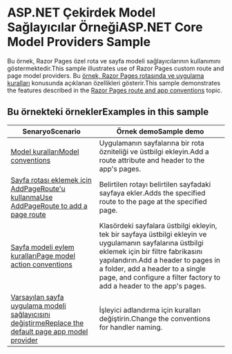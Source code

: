 # <a name="aspnet-core-model-providers-sample"></a><span data-ttu-id="413c3-101">ASP.NET Çekirdek Model Sağlayıcılar Örneği</span><span class="sxs-lookup"><span data-stu-id="413c3-101">ASP.NET Core Model Providers Sample</span></span>

<span data-ttu-id="413c3-102">Bu örnek, Razor Pages özel rota ve sayfa modeli sağlayıcılarının kullanımını göstermektedir.</span><span class="sxs-lookup"><span data-stu-id="413c3-102">This sample illustrates use of Razor Pages custom route and page model providers.</span></span> <span data-ttu-id="413c3-103">Bu [örnek, Razor Pages rotasında ve uygulama kuralları](https://docs.microsoft.com/aspnet/core/razor-pages/razor-pages-convention-features) konusunda açıklanan özellikleri gösterir.</span><span class="sxs-lookup"><span data-stu-id="413c3-103">This sample demonstrates the features described in the [Razor Pages route and app conventions](https://docs.microsoft.com/aspnet/core/razor-pages/razor-pages-convention-features) topic.</span></span>

## <a name="examples-in-this-sample"></a><span data-ttu-id="413c3-104">Bu örnekteki örnekler</span><span class="sxs-lookup"><span data-stu-id="413c3-104">Examples in this sample</span></span>

| <span data-ttu-id="413c3-105">Senaryo</span><span class="sxs-lookup"><span data-stu-id="413c3-105">Scenario</span></span> | <span data-ttu-id="413c3-106">Örnek demo</span><span class="sxs-lookup"><span data-stu-id="413c3-106">Sample demo</span></span> |
| -------- | ----------- |
| [<span data-ttu-id="413c3-107">Model kuralları</span><span class="sxs-lookup"><span data-stu-id="413c3-107">Model conventions</span></span>](https://docs.microsoft.com/aspnet/core/razor-pages/razor-pages-conventions#model-conventions) | <span data-ttu-id="413c3-108">Uygulamanın sayfalarına bir rota özniteliği ve üstbilgi ekleyin.</span><span class="sxs-lookup"><span data-stu-id="413c3-108">Add a route attribute and header to the app's pages.</span></span> |
| [<span data-ttu-id="413c3-109">Sayfa rotası eklemek için AddPageRoute'u kullanma</span><span class="sxs-lookup"><span data-stu-id="413c3-109">Use AddPageRoute to add a page route</span></span>](https://docs.microsoft.com/aspnet/core/razor-pages/razor-pages-conventions#configure-a-page-route) | <span data-ttu-id="413c3-110">Belirtilen rotayı belirtilen sayfadaki sayfaya ekler.</span><span class="sxs-lookup"><span data-stu-id="413c3-110">Adds the specified route to the page at the specified page.</span></span> |
| [<span data-ttu-id="413c3-111">Sayfa modeli eylem kuralları</span><span class="sxs-lookup"><span data-stu-id="413c3-111">Page model action conventions</span></span>](https://docs.microsoft.com/aspnet/core/razor-pages/razor-pages-conventions#page-model-action-conventions) | <span data-ttu-id="413c3-112">Klasördeki sayfalara üstbilgi ekleyin, tek bir sayfaya üstbilgi ekleyin ve uygulamanın sayfalarına üstbilgi eklemek için bir filtre fabrikasını yapılandırın.</span><span class="sxs-lookup"><span data-stu-id="413c3-112">Add a header to pages in a folder, add a header to a single page, and configure a filter factory to add a header to the app's pages.</span></span> |
| [<span data-ttu-id="413c3-113">Varsayılan sayfa uygulama modeli sağlayıcısını değiştirme</span><span class="sxs-lookup"><span data-stu-id="413c3-113">Replace the default page app model provider</span></span>](https://docs.microsoft.com/aspnet/core/razor-pages/razor-pages-conventions#replace-the-default-page-app-model-provider) | <span data-ttu-id="413c3-114">İşleyici adlandırma için kuralları değiştirin.</span><span class="sxs-lookup"><span data-stu-id="413c3-114">Change the conventions for handler naming.</span></span> |

